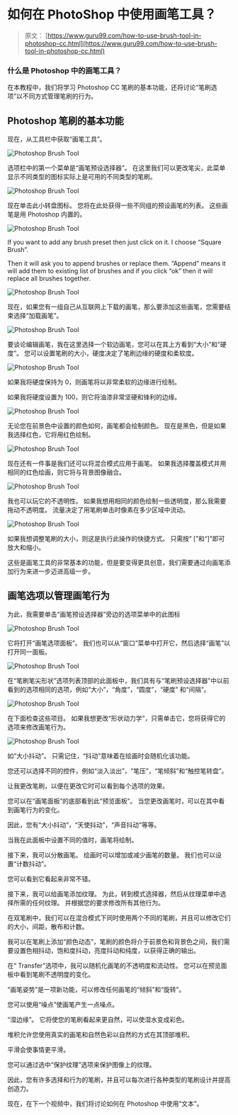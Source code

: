 # 如何在 PhotoShop 中使用画笔工具？

> 原文： [https://www.guru99.com/how-to-use-brush-tool-in-photoshop-cc.html](https://www.guru99.com/how-to-use-brush-tool-in-photoshop-cc.html)

### 什么是 Photoshop 中的画笔工具？

在本教程中，我们将学习 Photoshop CC 笔刷的基本功能，还将讨论“笔刷选项”以不同方式管理笔刷的行为。

## Photoshop 笔刷的基本功能

现在，从工具栏中获取“画笔工具”。

![Photoshop Brush Tool](img/b5d0af95621391debda80264b0bce3a5.png)

选项栏中的第一个菜单是“画笔预设选择器”。 在这里我们可以更改笔尖，此菜单显示不同类型的图标实际上是可用的不同类型的笔刷。

![Photoshop Brush Tool](img/b2b0448d5e44023dadeffa1f4b4d4321.png)

现在单击此小转盘图标。 您将在此处获得一些不同组的预设画笔的列表。 这些画笔是用 Photoshop 内置的。

![Photoshop Brush Tool](img/d8d4026373e49ecaaabd2d462cff39fd.png)

If you want to add any brush preset then just click on it. I choose “Square Brush”.

Then it will ask you to append brushes or replace them. “Append” means it will add them to existing list of brushes and if you click “ok” then it will replace all brushes together.

![Photoshop Brush Tool](img/66fb120abcd0b31149d77df8476b3f0a.png)

现在，如果您有一组自己从互联网上下载的画笔，那么要添加这些画笔，您需要结束选择“加载画笔”。

![Photoshop Brush Tool](img/cc34e35e0be20e0717436d0671feb962.png)

要谈论编辑画笔，我在这里选择一个软边画笔，您可以在其上方看到“大小”和“硬度”。 您可以设置笔刷的大小，硬度决定了笔刷边缘的硬度和柔软度。

![Photoshop Brush Tool](img/6fa0dad7c7e19f2a144ffd5677046cff.png)

如果我将硬度保持为 0，则画笔将以非常柔软的边缘进行绘制。

如果我将硬度设置为 100，则它将油漆非常坚硬和锋利的边缘。

![Photoshop Brush Tool](img/d90afb8ef8a4562bc30706e4434d7b26.png)

无论您在前景色中设置的颜色如何，画笔都会绘制颜色。 现在是黑色，但是如果我选择红色，它将用红色绘制。

![Photoshop Brush Tool](img/4c02e3c5cac06e6a10317ecf58dafeb3.png)

现在还有一件事是我们还可以将混合模式应用于画笔。 如果我选择覆盖模式并用相同的红色绘画，则它将与背景图像融合。

![Photoshop Brush Tool](img/35d24cb24a9b0dc55e5e9d436bca7985.png)

我也可以玩它的不透明性。 如果我想用相同的颜色绘制一些透明度，那么我需要拖动不透明度。 流量决定了用笔刷单击时像素在多少区域中流动。

![Photoshop Brush Tool](img/bab7687731757157f0397abaf43ebb56.png)

如果我想调整笔刷的大小，则这是执行此操作的快捷方式。 只需按“ [”和“]”即可放大和缩小。

这些是画笔工具的非常基本的功能，但是要变得更具创意，我们需要通过向画笔添加行为来进一步迈进高级一步。

## 画笔选项以管理画笔行为

为此，我需要单击“画笔预设选择器”旁边的选项菜单中的此图标

![Photoshop Brush Tool](img/695db1ceb185b66861a8b1c060060417.png)

它将打开“画笔选项面板”。 我们也可以从“窗口”菜单中打开它，然后选择“画笔”以打开同一面板。

![Photoshop Brush Tool](img/8bcf610182920da4f9bdf3ed12ff1170.png)

在“笔刷笔尖形状”选项列表顶部的此面板中，我们具有与“笔刷预设选择器”中以前看到的选项相同的选项，例如“大小”，“角度”，“圆度”，“硬度” 和“间隔”。

![Photoshop Brush Tool](img/849ed889b849bf39853581ce494333cf.png)

在下面检查这些项目。 如果我想更改“形状动力学”，只需单击它，您将获得它的选项来修改画笔行为。

![Photoshop Brush Tool](img/2da8a834aeb4a172d791a291c86bbd02.png)

如“大小抖动”。 只需记住，“抖动”意味着在绘画时会随机化该功能。

您还可以选择不同的控件，例如“淡入淡出”，“笔压”，“笔倾斜”和“触控笔转盘”。

让我更改笔刷，以便在更改它时可以看到每个选项的效果。

您可以在“画笔面板”的底部看到此“预览面板”。 当您更改画笔时，可以在其中看到画笔行为的变化。

因此，您有“大小抖动”，“天使抖动”，“声音抖动”等等。

当我在此面板中设置不同的值时，画笔将绘制。

接下来，我可以分散画笔。 绘画时可以增加或减少画笔的数量。 我们也可以设置“计数抖动”。

您可以看到它看起来非常不错。

接下来，我可以给画笔添加纹理。 为此，转到模式选择器，然后从纹理菜单中选择所需的任何纹理。 并根据您的要求修改所有其他行为。

在双笔刷中，我们可以在混合模式下同时使用两个不同的笔刷，并且可以修改它们的大小，间距，散布和计数。

我可以在笔刷上添加“颜色动态”，笔刷的颜色将介于前景色和背景色之间，我们需要设置色相抖动，饱和度抖动，亮度抖动和纯度，以获得正确的输出。

在“ Transfer”选项中，我可以随机化画笔的不透明度和流动性。 您可以在预览面板中看到笔刷不透明度的变化。

“画笔姿势”是一项新功能，可以修改任何画笔的“倾斜”和“旋转”。

您可以使用“噪点”使画笔产生一点噪点。

“湿边缘”。 它将使您的笔刷看起来更自然，可以使湿水变成彩色。

堆积允许您使用真实的画笔和自然色彩以自然的方式在其顶部堆积。

平滑会使事情更平滑。

您可以通过选中“保护纹理”选项来保护图像上的纹理。

因此，您有许多选择和行为的笔刷，并且可以每次进行各种类型的笔刷设计并提高创造力。

现在，在下一个视频中，我们将讨论如何在 Photoshop 中使用“文本”。